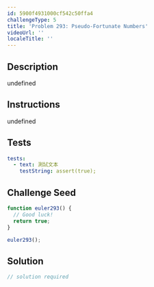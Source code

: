 ```yaml
---
id: 5900f4931000cf542c50ffa4
challengeType: 5
title: 'Problem 293: Pseudo-Fortunate Numbers'
videoUrl: ''
localeTitle: ''
---
```


## Description
undefined

## Instructions
undefined

## Tests
<section id='tests'>

```yml
tests:
  - text: 測試文本
    testString: assert(true);

```

</section>

## Challenge Seed
<section id='challengeSeed'>

<div id='js-seed'>

```js
function euler293() {
  // Good luck!
  return true;
}

euler293();

```

</div>



</section>

## Solution
<section id='solution'>

```js
// solution required
```
</section>
